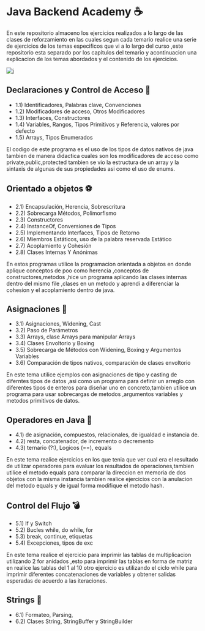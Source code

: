 # Java Backend Academy  ☕️
En este repositorio almaceno los ejercicios realizados a lo largo de las clases de reforzamiento en las cuales segun cada temario realice una serie de ejercicios de los temas especificos que vi a lo largo del curso ,este repositorio esta separado por los capitulos del temario y acontinuacion una explicacion de los temas abordados y el contenido de los ejercicios.

![j ](https://i.blogs.es/6091fa/java/450_1000.jpg "j")

## Declaraciones y Control de Acceso 🔑
- 1.1) Identificadores, Palabras clave, Convenciones
- 1.2) Modificadores de acceso, Otros Modificadores
- 1.3) Interfaces, Constructores
- 1.4) Variables, Rangos, Tipos Primitivos y Referencia, valores por defecto
- 1.5) Arrays, Tipos Enumerados

El codigo de este programa es el uso de los tipos de datos nativos de java  tambien de manera didactica cuales son los modificadores de acceso  como private,public,protected tambien se vio la estructura de un array y la sintaxis de algunas de sus propiedades asi como el uso de enums.

## Orientado a objetos ⚽️
- 2.1) Encapsulación, Herencia, Sobrescritura
- 2.2) Sobrecarga Métodos, Polimorfismo
- 2.3) Constructores
- 2.4) InstanceOf, Conversiones de Tipos
- 2.5) Implementando Interfaces, Tipos de Retorno
- 2.6) Miembros Estáticos, uso de la palabra reservada Estático
- 2.7) Acoplamiento y Cohesión
- 2.8) Clases Internas Y Anónimas

En estos programas utilice la programacion orientada a objetos en donde aplique conceptos de poo como herencia ,conceptos de constructores,metodos ,hice un programa aplicando las clases internas dentro del mismo file ,clases en un metodo y aprendi a diferenciar la cohesion y el acoplamiento dentro de java.

## Asignaciones 📩 
- 3.1) Asignaciones, Widening, Cast
- 3.2) Paso de Parámetros
- 3.3) Arrays, clase Arrays para manipular Arrays
- 3.4) Clases Envoltorio y Boxing
- 3.5) Sobrecarga de Métodos con Widening, Boxing y Argumentos Variables
- 3.6) Comparación de tipos nativos, comparación de clases envoltorio

En este tema utilice ejemplos con asignaciones de tipo y casting de diferntes tipos de datos ,asi como un programa para definir un arreglo con diferentes tipos de enteros para diseñar uno en concreto,tambien utilice un programa para usar sobrecargas de metodos ,argumentos variables y metodos primitivos de datos.

## Operadores en Java 🧮
- 4.1) de asignación, compuestos, relacionales, de igualdad e instancia de.
- 4.2) resta, concatenador, de incremento o decremento
- 4.3) ternario (?:), Logicos (==), equals

En este tema realice ejercicios en los que tenia que ver cual era el resultado de utilizar operadores para evaluar los resultados de operaciones,tambien utilice el metodo equals para comparar la direccion en memoria de dos objetos con la misma instancia tambien realice ejercicios con la anulacion del metodo equals y de igual forma modifique el metodo hash.

## Control del Flujo 💣
- 5.1) If y Switch
- 5.2) Bucles while, do while, for
- 5.3) break, continue, etiquetas
- 5.4) Excepciones, tipos de exc

En este tema realice el ejercicio para imprimir las tablas de multiplicacion utilizando 2 for anidados ,esto para imprimir las tablas en forma de matriz en realice las tablas del 1 al 10 otro ejercicio es utilizando el ciclo while para imprimir diferentes concatenaciones de variables y obtener salidas esperadas de acuerdo a las iteraciones.

## Strings 🧬
- 6.1) Formateo, Parsing,
- 6.2) Clases String, StringBuffer y StringBuilder



